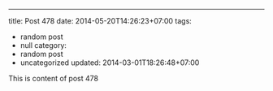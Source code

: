 ---
title: Post 478
date: 2014-05-20T14:26:23+07:00
tags:
  - random post
  - null
category:
  - random post
  - uncategorized
updated: 2014-03-01T18:26:48+07:00

This is content of post 478